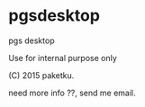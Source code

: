 # pgsdesktop
pgs desktop

Use for internal purpose only 

(C) 2015 paketku.

need more info ??, send me email.
